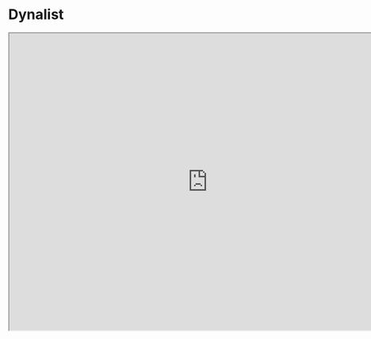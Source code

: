 # Dynalist

<iframe src="https://dynalist.io/d/bnD9LNcGD0M-CxZIOLkFrvTQ" height="600" width="800"></iframe>
